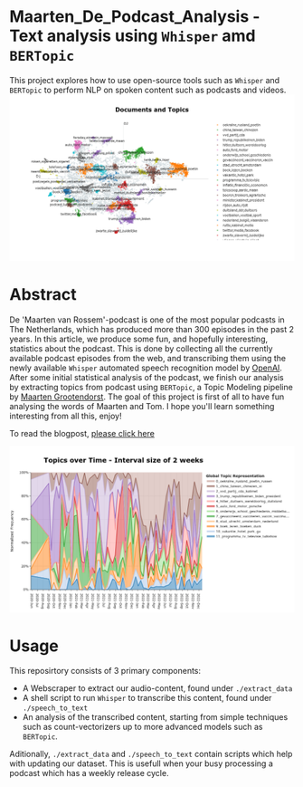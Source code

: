 # Maarten_De_Podcast_Analysis - Text analysis using `Whisper` amd `BERTopic`
This project explores how to use open-source tools such as `Whisper` and `BERTopic` to perform NLP on spoken content such as podcasts and videos.
![visualization topics](./figures/topics_visualization.png)

# Abstract
De 'Maarten van Rossem'-podcast is one of the most popular podcasts in The Netherlands, which has produced more than 300 episodes in the past 2 years. In this article, we produce some fun, and hopefully interesting, statistics about the podcast. This is done by collecting all the currently available podcast episodes from the web, and transcribing them using the newly available `Whisper` automated speech recognition model by [OpenAI](https://github.com/openai/whisper). After some initial statistical analysis of the podcast, we finish our analysis by extracting topics from podcast using `BERTopic`, a Topic Modeling pipeline by [Maarten Grootendorst](https://github.com/MaartenGr/BERTopic). The goal of this project is first of all to have fun analysing the words of Maarten and Tom. I hope you'll learn something interesting from all this, enjoy!

To read the blogpost, [please click here](https://avvorstenbosch.github.io/Maarten_De_Podcast_Analysis/Maarten.html)

![visualization topics over time](./figures/topics_over_time.png)

# Usage
This reposirtory consists of 3 primary components:

* A Webscraper to extract our audio-content, found under `./extract_data`
* A shell script to run `Whisper` to transcribe this content, found under `./speech_to_text`
* An analysis of the transcribed content, starting from simple techniques such as count-vectorizers up to more advanced models such as `BERTopic`.

Aditionally, `./extract_data` and `./speech_to_text` contain scripts which help with updating our dataset. This is usefull when your busy processing a podcast which has a weekly release cycle. 
